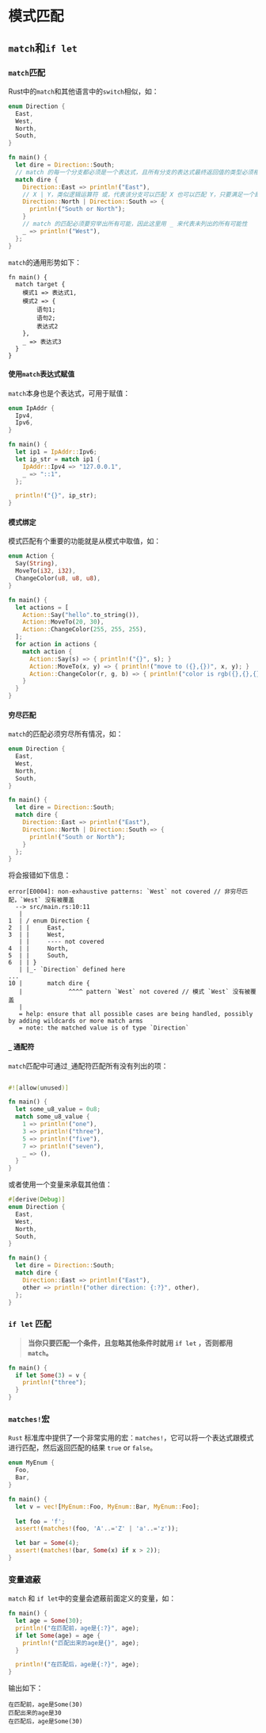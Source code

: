 # 模式匹配

## `match`和`if let`

### `match`匹配

Rust中的`match`和其他语言中的`switch`相似，如：

```rust
enum Direction {
  East,
  West,
  North,
  South,
}

fn main() {
  let dire = Direction::South;
  // match 的每一个分支都必须是一个表达式，且所有分支的表达式最终返回值的类型必须相同
  match dire {
    Direction::East => println!("East"),
    // X | Y，类似逻辑运算符 或，代表该分支可以匹配 X 也可以匹配 Y，只要满足一个即可
    Direction::North | Direction::South => {
      println!("South or North");
    }
    // match 的匹配必须要穷举出所有可能，因此这里用 _ 来代表未列出的所有可能性
    _ => println!("West"),
  };
}
```

`match`的通用形势如下：

```
fn main() {
  match target {
    模式1 => 表达式1,
    模式2 => {
        语句1;
        语句2;
        表达式2
    },
    _ => 表达式3
  }
}
```
#### 使用`match`表达式赋值
`match`本身也是个表达式，可用于赋值：

```rust
enum IpAddr {
  Ipv4,
  Ipv6,
}

fn main() {
  let ip1 = IpAddr::Ipv6;
  let ip_str = match ip1 {
    IpAddr::Ipv4 => "127.0.0.1",
    _ => "::1",
  };

  println!("{}", ip_str);
}
```
#### 模式绑定
模式匹配有个重要的功能就是从模式中取值，如：
```rust
enum Action {
  Say(String),
  MoveTo(i32, i32),
  ChangeColor(u8, u8, u8),
}

fn main() {
  let actions = [
    Action::Say("hello".to_string()),
    Action::MoveTo(20, 30),
    Action::ChangeColor(255, 255, 255),
  ];
  for action in actions {
    match action {
      Action::Say(s) => { println!("{}", s); }
      Action::MoveTo(x, y) => { println!("move to ({},{})", x, y); }
      Action::ChangeColor(r, g, b) => { println!("color is rgb({},{},{})", r, g, b); }
    }
  }
}
```
#### 穷尽匹配
`match`的匹配必须穷尽所有情况，如：

```rust
enum Direction {
  East,
  West,
  North,
  South,
}

fn main() {
  let dire = Direction::South;
  match dire {
    Direction::East => println!("East"),
    Direction::North | Direction::South => {
      println!("South or North");
    }
  };
}
```
将会报错如下信息：
```
error[E0004]: non-exhaustive patterns: `West` not covered // 非穷尽匹配，`West` 没有被覆盖
  --> src/main.rs:10:11
   |
1  | / enum Direction {
2  | |     East,
3  | |     West,
   | |     ---- not covered
4  | |     North,
5  | |     South,
6  | | }
   | |_- `Direction` defined here
...
10 |       match dire {
   |             ^^^^ pattern `West` not covered // 模式 `West` 没有被覆盖
   |
   = help: ensure that all possible cases are being handled, possibly by adding wildcards or more match arms
   = note: the matched value is of type `Direction`
```
#### `_` 通配符
`match`匹配中可通过`_`通配符匹配所有没有列出的项：
```rust

#![allow(unused)]

fn main() {
  let some_u8_value = 0u8;
  match some_u8_value {
    1 => println!("one"),
    3 => println!("three"),
    5 => println!("five"),
    7 => println!("seven"),
    _ => (),
  }
}
```
或者使用一个变量来承载其他值：
```rust
#[derive(Debug)]
enum Direction {
  East,
  West,
  North,
  South,
}

fn main() {
  let dire = Direction::South;
  match dire {
    Direction::East => println!("East"),
    other => println!("other direction: {:?}", other),
  };
}
```
### `if let` 匹配
> **当你只要匹配一个条件，且忽略其他条件时就用 `if let` ，否则都用 `match`。**
```rust
fn main() {
  if let Some(3) = v {
    println!("three");
  }
}
```
### `matches!`宏
`Rust` 标准库中提供了一个非常实用的宏：`matches!`，它可以将一个表达式跟模式进行匹配，然后返回匹配的结果 `true` or `false`。

```rust
enum MyEnum {
  Foo,
  Bar,
}

fn main() {
  let v = vec![MyEnum::Foo, MyEnum::Bar, MyEnum::Foo];
  
  let foo = 'f';
  assert!(matches!(foo, 'A'..='Z' | 'a'..='z'));

  let bar = Some(4);
  assert!(matches!(bar, Some(x) if x > 2));
}
```
### 变量遮蔽
`match` 和 `if let`中的变量会遮蔽前面定义的变量，如：
```rust
fn main() {
  let age = Some(30);
  println!("在匹配前，age是{:?}", age);
  if let Some(age) = age {
    println!("匹配出来的age是{}", age);
  }

  println!("在匹配后，age是{:?}", age);
}
```
输出如下：
```
在匹配前，age是Some(30)
匹配出来的age是30
在匹配后，age是Some(30)
```